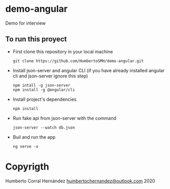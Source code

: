 # demo-angular
Demo for interview

## To run this proyect 
- First clone this repository in your local machine 
    ```
    git clone https://github.com/HumbertoSMH/demo-angular.git
    ```
- Install json-server and angular CLI (if you have already installed angular cli and json-server ignore this step)
    ```
    npm intall -g json-server 
    npm install -g @angular/cli
    ```
- Install project's dependencies
    ```
    npm install
    ``` 
- Run fake api from json-server with the command 
    ```
    json-server --watch db.json
    ```
- Buil and run the app 
    ```
    ng serve -o
    ```
# Copyrigth
Humberto Corral Hernández
humbertochernandez@outlook.com
2020

